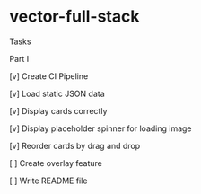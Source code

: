 # vector-full-stack

Tasks

Part I

[v] Create CI Pipeline

[v] Load static JSON data

[v] Display cards correctly

[v] Display placeholder spinner for loading image

[v] Reorder cards by drag and drop

[ ] Create overlay feature

[ ] Write README file
